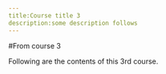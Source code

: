 ```yaml
---
title:Course title 3
description:some description follows
---
```


#From course 3

Following are the contents of this 3rd course.
